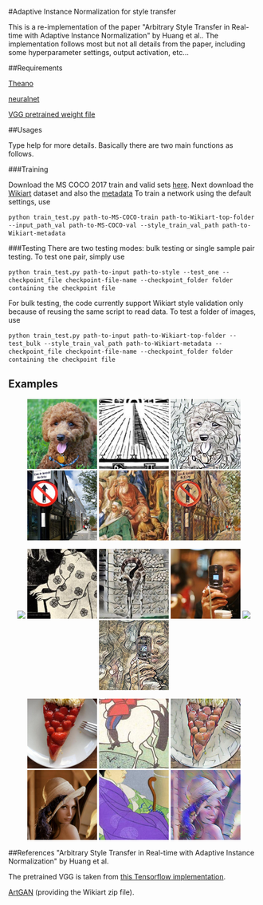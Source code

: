 #Adaptive Instance Normalization for style transfer

This is a re-implementation of the paper "Arbitrary Style Transfer in Real-time with Adaptive Instance Normalization" by Huang et al.. 
The implementation follows most but not all details from the paper, including some hyperparameter settings, output activation, etc...

##Requirements

[Theano](http://deeplearning.net/software/theano/index.html)

[neuralnet](https://github.com/justanhduc/neuralnet)

[VGG pretrained weight file](https://github.com/ftokarev/tf-vgg-weights/raw/master/vgg19_weights_normalized.h5)

##Usages

Type help for more details. Basically there are two main functions as follows.

###Training

Download the MS COCO 2017 train and valid sets [here](http://cocodataset.org/#download). 
Next download the [Wikiart](www.cs-chan.com/source/ICIP2017/wikiart.zip) dataset and also the [metadata](https://github.com/cs-chan/ArtGAN/tree/master/WikiArt%20Dataset)
To train a network using the default settings, use

```
python train_test.py path-to-MS-COCO-train path-to-Wikiart-top-folder --input_path_val path-to-MS-COCO-val --style_train_val_path path-to-Wikiart-metadata
``` 

###Testing
There are two testing modes: bulk testing or single sample pair testing.
To test one pair, simply use

```
python train_test.py path-to-input path-to-style --test_one --checkpoint_file checkpoint-file-name --checkpoint_folder folder containing the checkpoint file
```

For bulk testing, the code currently support Wikiart style validation only because of reusing the same script to read data. 
To test a folder of images, use 

```
python train_test.py path-to-input path-to-Wikiart-top-folder --test_bulk --style_train_val_path path-to-Wikiart-metadata --checkpoint_file checkpoint-file-name --checkpoint_folder folder containing the checkpoint file
```

## Examples
<p align='center'>
  <img src='examples/test input 0_6.jpg' width="140px">
  <img src='examples/test style 0_6.jpg' width="140px">
  <img src='examples/test output 0_6.jpg' width="140px">
  <img src='examples/test input 0_12.jpg' width="140px">
  <img src='examples/test style 0_12.jpg' width="140px">
  <img src='examples/test output 0_12.jpg' width="140px">
</p>

<p align='center'>
  <img src='examples/test input 4_8' width="140px">
  <img src='examples/test style 4_8.jpg' width="140px">
  <img src='examples/test output 4_8.jpg' width="140px">
  <img src='examples/test input 4_17.jpg' width="140px">
  <img src='examples/test style 4_17.png' width="140px">
  <img src='examples/test output 4_17.jpg' width="140px">
</p>

<p align='center'>
  <img src='examples/test input 8_3.jpg' width="140px">
  <img src='examples/test style 8_3.jpg' width="140px">
  <img src='examples/test output 8_3.jpg' width="140px">
  <img src='examples/test input_0.jpg' width="140px">
  <img src='examples/test style_0.jpg', width="140px">
  <img src='examples/test output_0.jpg' width="140px">
</p>

##References
"Arbitrary Style Transfer in Real-time with Adaptive Instance Normalization" by Huang et al.

The pretrained VGG is taken from [this Tensorflow implementation]().

[ArtGAN](https://github.com/cs-chan/ArtGAN) (providing the Wikiart zip file).

